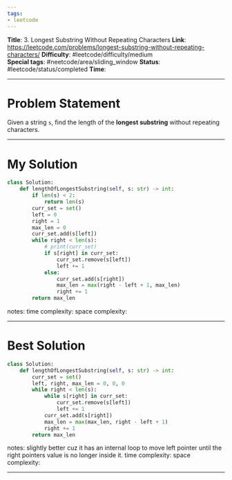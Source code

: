 ```yaml
---
tags:
- leetcode
---
```

**Title**: 3. Longest Substring Without Repeating Characters
**Link**: https://leetcode.com/problems/longest-substring-without-repeating-characters/
**Difficulty**: #leetcode/difficulty/medium  
**Special tags**: #neetcode/area/sliding_window 
**Status**: #leetcode/status/completed 
**Time**: 

---
# Problem Statement

Given a string `s`, find the length of the **longest substring** without repeating characters.

---
# My Solution
```python
class Solution:
    def lengthOfLongestSubstring(self, s: str) -> int:
        if len(s) < 2:
            return len(s)
        curr_set = set()
        left = 0
        right = 1
        max_len = 0
        curr_set.add(s[left])
        while right < len(s):
            # print(curr_set)
            if s[right] in curr_set:
                curr_set.remove(s[left])
                left += 1
            else:
                curr_set.add(s[right])
                max_len = max(right - left + 1, max_len)
                right += 1
        return max_len
```
notes: 
time complexity: 
space complexity: 

---
# Best Solution
```python
class Solution:
    def lengthOfLongestSubstring(self, s: str) -> int:
        curr_set = set()
        left, right, max_len = 0, 0, 0
        while right < len(s):
            while s[right] in curr_set:
                curr_set.remove(s[left])
                left += 1
            curr_set.add(s[right])
            max_len = max(max_len, right - left + 1)
            right += 1
        return max_len
```
notes: slightly better cuz it has an internal loop to move left pointer until the right pointers value is no longer inside it.
time complexity: 
space complexity: 

---




